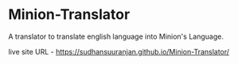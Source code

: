 # Minion-Translator

A translator to translate english language into Minion's Language.

live site URL - https://sudhansuuranjan.github.io/Minion-Translator/
